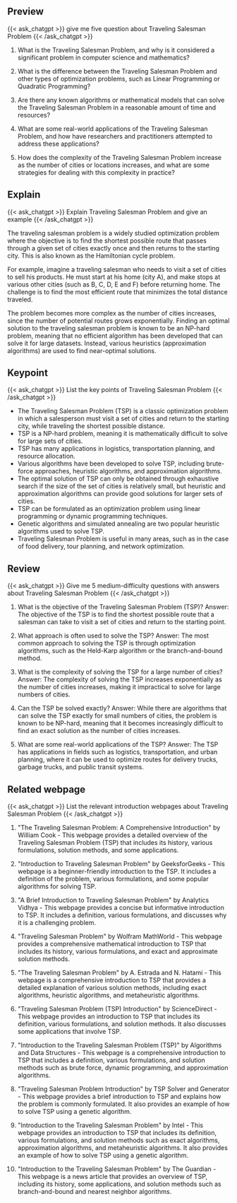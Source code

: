## Preview
{{< ask_chatgpt >}}
give me five question about Traveling Salesman Problem
{{< /ask_chatgpt >}}



1. What is the Traveling Salesman Problem, and why is it considered a significant problem in computer science and mathematics?

2. What is the difference between the Traveling Salesman Problem and other types of optimization problems, such as Linear Programming or Quadratic Programming?

3. Are there any known algorithms or mathematical models that can solve the Traveling Salesman Problem in a reasonable amount of time and resources?

4. What are some real-world applications of the Traveling Salesman Problem, and how have researchers and practitioners attempted to address these applications?

5. How does the complexity of the Traveling Salesman Problem increase as the number of cities or locations increases, and what are some strategies for dealing with this complexity in practice?   

## Explain
{{< ask_chatgpt >}}
Explain Traveling Salesman Problem and give an example
{{< /ask_chatgpt >}}



The traveling salesman problem is a widely studied optimization problem where the objective is to find the shortest possible route that passes through a given set of cities exactly once and then returns to the starting city. This is also known as the Hamiltonian cycle problem.

For example, imagine a traveling salesman who needs to visit a set of cities to sell his products. He must start at his home (city A), and make stops at various other cities (such as B, C, D, E and F) before returning home. The challenge is to find the most efficient route that minimizes the total distance traveled.

The problem becomes more complex as the number of cities increases, since the number of potential routes grows exponentially. Finding an optimal solution to the traveling salesman problem is known to be an NP-hard problem, meaning that no efficient algorithm has been developed that can solve it for large datasets. Instead, various heuristics (approximation algorithms) are used to find near-optimal solutions.   

## Keypoint
{{< ask_chatgpt >}}
List the key points of Traveling Salesman Problem
{{< /ask_chatgpt >}}



- The Traveling Salesman Problem (TSP) is a classic optimization problem in which a salesperson must visit a set of cities and return to the starting city, while traveling the shortest possible distance.
- TSP is a NP-hard problem, meaning it is mathematically difficult to solve for large sets of cities.
- TSP has many applications in logistics, transportation planning, and resource allocation.
- Various algorithms have been developed to solve TSP, including brute-force approaches, heuristic algorithms, and approximation algorithms.
- The optimal solution of TSP can only be obtained through exhaustive search if the size of the set of cities is relatively small, but heuristic and approximation algorithms can provide good solutions for larger sets of cities.
- TSP can be formulated as an optimization problem using linear programming or dynamic programming techniques.
- Genetic algorithms and simulated annealing are two popular heuristic algorithms used to solve TSP.
- Traveling Salesman Problem is useful in many areas, such as in the case of food delivery, tour planning, and network optimization.   

## Review
{{< ask_chatgpt >}}
Give me 5 medium-difficulty questions with answers about Traveling Salesman Problem
{{< /ask_chatgpt >}}



1. What is the objective of the Traveling Salesman Problem (TSP)? 
Answer: The objective of the TSP is to find the shortest possible route that a salesman can take to visit a set of cities and return to the starting point.

2. What approach is often used to solve the TSP? 
Answer: The most common approach to solving the TSP is through optimization algorithms, such as the Held-Karp algorithm or the branch-and-bound method.

3. What is the complexity of solving the TSP for a large number of cities? 
Answer: The complexity of solving the TSP increases exponentially as the number of cities increases, making it impractical to solve for large numbers of cities.

4. Can the TSP be solved exactly? 
Answer: While there are algorithms that can solve the TSP exactly for small numbers of cities, the problem is known to be NP-hard, meaning that it becomes increasingly difficult to find an exact solution as the number of cities increases.

5. What are some real-world applications of the TSP? 
Answer: The TSP has applications in fields such as logistics, transportation, and urban planning, where it can be used to optimize routes for delivery trucks, garbage trucks, and public transit systems.   

## Related webpage
{{< ask_chatgpt >}}
List the relevant introduction webpages about Traveling Salesman Problem
{{< /ask_chatgpt >}}



1. "The Traveling Salesman Problem: A Comprehensive Introduction" by William Cook - This webpage provides a detailed overview of the Traveling Salesman Problem (TSP) that includes its history, various formulations, solution methods, and some applications.

2. "Introduction to Traveling Salesman Problem" by GeeksforGeeks - This webpage is a beginner-friendly introduction to the TSP. It includes a definition of the problem, various formulations, and some popular algorithms for solving TSP.

3. "A Brief Introduction to Traveling Salesman Problem" by Analytics Vidhya - This webpage provides a concise but informative introduction to TSP. It includes a definition, various formulations, and discusses why it is a challenging problem.

4. "Traveling Salesman Problem" by Wolfram MathWorld - This webpage provides a comprehensive mathematical introduction to TSP that includes its history, various formulations, and exact and approximate solution methods.

5. "The Traveling Salesman Problem" by A. Estrada and N. Hatami - This webpage is a comprehensive introduction to TSP that provides a detailed explanation of various solution methods, including exact algorithms, heuristic algorithms, and metaheuristic algorithms.

6. "Traveling Salesman Problem (TSP) Introduction" by ScienceDirect - This webpage provides an introduction to TSP that includes its definition, various formulations, and solution methods. It also discusses some applications that involve TSP.

7. "Introduction to the Traveling Salesman Problem (TSP)" by Algorithms and Data Structures - This webpage is a comprehensive introduction to TSP that includes a definition, various formulations, and solution methods such as brute force, dynamic programming, and approximation algorithms.

8. "Traveling Salesman Problem Introduction" by TSP Solver and Generator - This webpage provides a brief introduction to TSP and explains how the problem is commonly formulated. It also provides an example of how to solve TSP using a genetic algorithm.

9. "Introduction to the Traveling Salesman Problem" by Intel - This webpage provides an introduction to TSP that includes its definition, various formulations, and solution methods such as exact algorithms, approximation algorithms, and metaheuristic algorithms. It also provides an example of how to solve TSP using a genetic algorithm.

10. "Introduction to the Traveling Salesman Problem" by The Guardian - This webpage is a news article that provides an overview of TSP, including its history, some applications, and solution methods such as branch-and-bound and nearest neighbor algorithms.   

